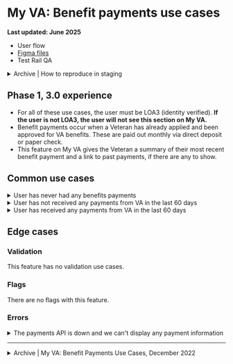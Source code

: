 # My VA: Benefit payments use cases

**Last updated: June 2025**

- User flow
- [Figma files](https://www.figma.com/design/15yOY4VEzitxm5tRMDiAzz/My-VA?node-id=5393-14219&t=cZLTEcVoQuXx90AV-1)
- Test Rail QA

<details><summary>Archive | How to reproduce in staging</summary>

- [User has not received any payments from VA in the last 60 days](https://github.com/department-of-veterans-affairs/va.gov-team/blob/master/products/identity-personalization/my-va/use-cases/benefit-payments-use-cases/no-recent-payments.md#how-to-reproduce)
- [User has received any payments from VA in the last 60 days](https://github.com/department-of-veterans-affairs/va.gov-team/blob/master/products/identity-personalization/my-va/use-cases/benefit-payments-use-cases/has-recent-payments.md#how-to-reproduce)
- [The payments API is down and we can't display any payment information](https://github.com/department-of-veterans-affairs/va.gov-team/blob/master/products/identity-personalization/my-va/use-cases/benefit-payments-use-cases/payment-API-error.md#how-to-reproduce)

</details>

## Phase 1, 3.0 experience
- For all of these use cases, the user must be LOA3 (identity verified). **If the user is not LOA3, the user will not see this section on My VA.**
- Benefit payments occur when a Veteran has already applied and been approved for VA benefits. These are paid out monthly via direct deposit or paper check.
- This feature on My VA gives the Veteran a summary of their most recent benefit payment and a link to past payments, if there are any to show.

## Common use cases

<details><summary>User has never had any benefits payments</summary>

- **Use case:** If a logged in LOA3 user has no history of payments they receive a message informing them they don't have any and a link to the general payment history tool.
- **Status code:** TBD
- **Format:** [Card component](https://design.va.gov/components/card)
- [Link to designs](https://www.figma.com/design/15yOY4VEzitxm5tRMDiAzz/My-VA?node-id=5125-15049&t=cZLTEcVoQuXx90AV-1)
- [Link to code]
- **Content:** See designs

</details>


<details><summary>User has not received any payments from VA in the last 60 days</summary>

- **Use case:** If a LOA3 user signs in and has not received any payments from VA in the last 60 days, they will see a card in the Benefit payments section stating that they have no recent payments as well as a link to review their payment history.
- **Status code:** TBD
- **Format:** [Card component](https://design.va.gov/components/card)
- [Link to designs](https://www.figma.com/design/15yOY4VEzitxm5tRMDiAzz/My-VA?node-id=5125-15049&t=cZLTEcVoQuXx90AV-1)
- [Link to code]
- **Content:** See designs

</details>


<details><summary>User has received any payments from VA in the last 60 days</summary>

- **Use case:** If a LOA3 user has received a payment from VA in the last 60 days, they will see a card in the Benefits payments section that tells them the dollar amount of the payment, the type of benefit payment, the date it was deposited or mailed to them, and a link to the payment history tool. Only the most recent payment is shown.
   - If a user received the payment via direct deposit, then the date text will read "Deposited on" whereas if they received it via mailed paper check, the date text will read "Checked mailed on".
- **Status code:** TBD
- **Format:** [Card component](https://design.va.gov/components/card)
- [Link to designs](https://www.figma.com/design/15yOY4VEzitxm5tRMDiAzz/My-VA?node-id=5414-19238&t=cZLTEcVoQuXx90AV-1)
- [Link to code]
- **Content:** TBD

</details>


## Edge cases

### Validation
This feature has no validation use cases.

### Flags
There are no flags with this feature.

### Errors

<details><summary>The payments API is down and we can't display any payment information</summary>

- **Use case:** If an LOA3 user logs in and there is an error with the payments API show a warning alert, and hide the payment card. TBD Do we show the link to payment tool or just leave it when this shows? The link could be in the alert.
- **Status code:** TBD
- **Format:** [Warning alert component](https://design.va.gov/components/alert/#web-2)
- [Link to designs](https://www.figma.com/design/15yOY4VEzitxm5tRMDiAzz/My-VA?node-id=5125-15183&t=cZLTEcVoQuXx90AV-1)
- [Link to code]
- **Content:**

We can’t access your payment history right now. We’re working to fix this problem. Please check back later.

</details>

---

<details><summary>Archive | My VA: Benefit Payments Use Cases, December 2022</summary>
  
# My VA: Benefit Payments Use Cases

**Last updated:** December 14, 2022

## Overview of Benefit Payments

* Benefit payments occur when a Veteran has already applied and been approved for VA benefits. These are paid out monthly via direct deposit or paper check.
* This feature on My VA gives the Veteran a summary of their most recent benefit payment and a link to past payments, if there are any to show.
* For all of these use cases, the user must be LOA3 (identity verified).
* [LOA1 users](https://github.com/department-of-veterans-affairs/va.gov-team/tree/master/products/identity-personalization/my-va/use-cases/LOA1-use-cases) will not see this section on My VA.

## Common use cases
- [User *has* received a payment from VA in the last 60 days via direct deposit or paper check](https://github.com/department-of-veterans-affairs/va.gov-team/blob/master/products/identity-personalization/my-va/use-cases/benefit-payments-use-cases/has-recent-payments.md)
- [User *has not* received any payments from VA in the last 60 days](https://github.com/department-of-veterans-affairs/va.gov-team/blob/master/products/identity-personalization/my-va/use-cases/benefit-payments-use-cases/no-recent-payments.md)

## Edge cases

### Flags
There are no flags associated with this feature.

### System
- [The payments API is down and we can't display any payment information](https://github.com/department-of-veterans-affairs/va.gov-team/blob/master/products/identity-personalization/my-va/use-cases/benefit-payments-use-cases/payment-API-error.md)

## Flow diagrams
- [User flow for benefit payments on My VA](https://www.figma.com/file/15yOY4VEzitxm5tRMDiAzz/My-VA?type=design&node-id=0%3A7514&mode=design&t=ZhUs1Oeae2EQjVFh-1)

</details>
